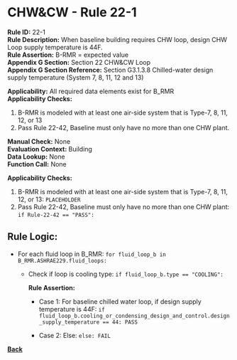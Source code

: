 
# CHW&CW - Rule 22-1  

**Rule ID:** 22-1  
**Rule Description:** When baseline building requires CHW loop, design CHW Loop supply temperature is 44F.  
**Rule Assertion:** B-RMR = expected value  
**Appendix G Section:** Section 22 CHW&CW Loop  
**Appendix G Section Reference:** Section G3.1.3.8 Chilled-water design supply temperature (System 7, 8, 11, 12 and 13)  

**Applicability:** All required data elements exist for B_RMR  
**Applicability Checks:**  

1. B-RMR is modeled with at least one air-side system that is Type-7, 8, 11, 12, or 13
2. Pass Rule 22-42, Baseline must only have no more than one CHW plant.

**Manual Check:** None  
**Evaluation Context:** Building  
**Data Lookup:** None  
**Function Call:** None  

**Applicability Checks:**  

1. B-RMR is modeled with at least one air-side system that is Type-7, 8, 11, 12, or 13: `PLACEHOLDER`
2. Pass Rule 22-42, Baseline must only have no more than one CHW plant: `if Rule-22-42 == "PASS":`

## Rule Logic:  

- For each fluid loop in B_RMR: `for fluid_loop_b in B_RMR.ASHRAE229.fluid_loops:`

  - Check if loop is cooling type: `if fluid_loop_b.type == "COOLING":`

    **Rule Assertion:**

    - Case 1: For baseline chilled water loop, if design supply temperature is 44F: `if fluid_loop_b.cooling_or_condensing_design_and_control.design_supply_temperature == 44: PASS`

    - Case 2: Else: `else: FAIL`

**[Back](../_toc.md)**
